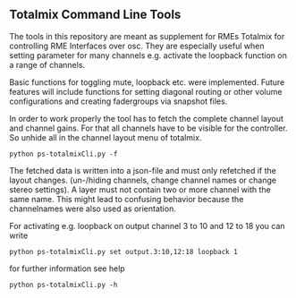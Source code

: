 ## Totalmix Command Line Tools
The tools in this repository are meant as supplement for RMEs Totalmix for controlling RME Interfaces over osc. They are especially useful when setting parameter for many channels e.g. activate the loopback function on a range of channels. 

Basic functions for toggling mute, loopback etc. were implemented. Future features will include functions for setting diagonal routing or other volume configurations and creating fadergroups via snapshot files.

In order to work properly the tool has to fetch the complete channel layout and channel gains. For that all channels have to be visible for the controller. So unhide all in the channel layout menu of totalmix.

`python ps-totalmixCli.py -f`
 
The fetched data is written into a json-file and must only refetched if the layout changes. (un-/hiding channels, change channel names or change stereo settings). A layer must not contain two or more channel with the same name. This might lead to confusing behavior because the channelnames were also used as orientation.


For activating e.g. loopback on output channel 3 to 10 and 12 to 18 you can write

`python ps-totalmixCli.py set output.3:10,12:18 loopback 1`

for further information see help

`python ps-totalmixCli.py -h`